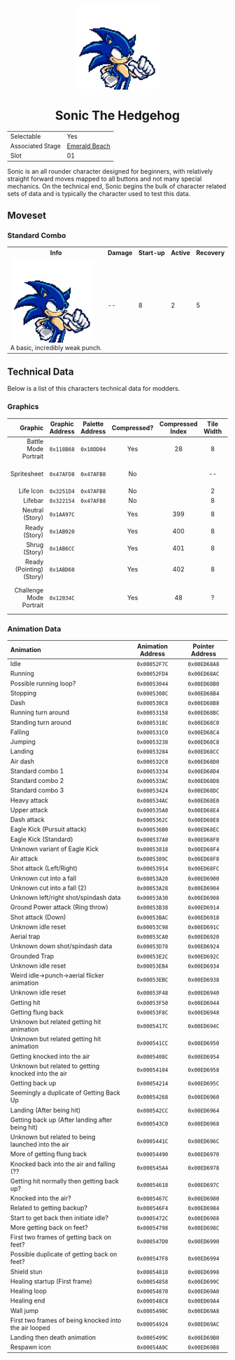 <p align="center">
    <img src="res/portraits/sonic.png">
    <h1 align="center" class="charName">Sonic The Hedgehog</h1>
    <table align="center">
        <tr>
            <td>Selectable</td>
            <td>Yes</td>
        </tr>
        <tr>
            <td>Associated Stage</td>
            <td><a href="?a=stages/emeraldbeach">Emerald Beach</a></td>
        </tr>
        <tr>
            <td>Slot</td>
            <td>01</td>
        </tr>
    </table> 
</p>

Sonic is an all rounder character designed for beginners, with relatively straight forward moves mapped to all buttons and not many special mechanics. On the technical end, Sonic begins the bulk of character related sets of data and is typically the character used to test this data.

## Moveset

### Standard Combo

<table class="movedata">
    <tr>
        <th>Info</th>
        <th>Damage</th>
        <th>Start-up</th>
        <th>Active</th>
        <th>Recovery</th>
    </tr>
    <tr>
        <td>
            <img src="res/portraits/sonic.png">
            <br>
            A basic, incredibly weak punch.
        </td>
        <td>--</td>
        <td>8</td>
        <td>2</td>
        <td>5</td>
    </tr>
</table> 

## Technical Data

Below is a list of this characters technical data for modders. 

### Graphics

| Graphic | Graphic Address | Palette Address | Compressed? | Compressed Index | Tile Width | Tile Height | Notes |
|--------:|:---------------:|:---------------:|:-----------:|:----------------:|:----------:|:-----------:|:------|
| Battle Mode Portrait | ``0x118B68`` | ``0x10DD04`` | Yes | 28 | 8 | 10 | See [Battle Portraits](?a=formats/portraits#battle).
| Spritesheet | ``0x47AFD8`` | ``0x47AFB8`` | No | | -- | -- | See [Character Sprites](?a=formats/charactersprites).
| Life Icon | ``0x3251D4`` | ``0x47AFB8`` | No | | 2 | 2 |
| Lifebar | ``0x322154`` | ``0x47AFB8`` | No | | 8 | 4 |
| Neutral (Story) | ``0x1AA97C`` | | Yes | 399 | 8 | 18 | See [Story Portraits](?a=formats/portraits#story).
| Ready (Story) | ``0x1AB020`` | | Yes | 400 | 8 | 18 | See [Story Portraits](?a=formats/portraits#story).
| Shrug (Story) | ``0x1AB6CC`` | | Yes | 401 | 8 | 18 | See [Story Portraits](?a=formats/portraits#story).
| Ready (Pointing) (Story) | ``0x1ABD60`` | | Yes | 402 | 8 | 18 | See [Story Portraits](?a=formats/portraits#story).
| Challenge Mode Portrait | ``0x12034C`` | | Yes | 48 | ? | ? | Unknown format and layout.

### Animation Data

| Animation | Animation Address | Pointer Address |
|:----------|:-----------------:|:---------------:|
| Idle | ``0x00052F7C`` | ``0x00ED68A8`` |
| Running | ``0x00052FD4`` | ``0x00ED68AC`` |
| Possible running loop? | ``0x00053044`` | ``0x00ED68B0`` |
| Stopping | ``0x0005308C`` | ``0x00ED68B4`` |
| Dash | ``0x000530C8`` | ``0x00ED68B8`` |
| Running turn around | ``0x00053158`` | ``0x00ED68BC`` |
| Standing turn around | ``0x0005318C`` | ``0x00ED68C0`` |
| Falling | ``0x000531C0`` | ``0x00ED68C4`` |
| Jumping | ``0x00053238`` | ``0x00ED68C8`` |
| Landing | ``0x00053284`` | ``0x00ED68CC`` |
| Air dash | ``0x000532C0`` | ``0x00ED68D0`` |
| Standard combo 1 | ``0x00053334`` | ``0x00ED68D4`` |
| Standard combo 2 | ``0x000533AC`` | ``0x00ED68D8`` |
| Standard combo 3 | ``0x00053424`` | ``0x00ED68DC`` |
| Heavy attack | ``0x000534AC`` | ``0x00ED68E0`` |
| Upper attack | ``0x000535A0`` | ``0x00ED68E4`` |
| Dash attack | ``0x0005362C`` | ``0x00ED68E8`` |
| Eagle Kick (Pursuit attack) | ``0x000536B0`` | ``0x00ED68EC`` |
| Eagle Kick (Standard) | ``0x000537A0`` | ``0x00ED68F0`` |
| Unknown variant of Eagle Kick | ``0x00053818`` | ``0x00ED68F4`` |
| Air attack | ``0x0005389C`` | ``0x00ED68F8`` |
| Shot attack (Left/Right) | ``0x00053914`` | ``0x00ED68FC`` |
| Unknown cut into a fall | ``0x00053A20`` | ``0x00ED6900`` |
| Unknown cut into a fall (2) | ``0x00053A28`` | ``0x00ED6904`` |
| Unknown left/right shot/spindash data | ``0x00053A30`` | ``0x00ED6908`` |
| Ground Power attack (Ring throw) | ``0x00053B38`` | ``0x00ED6914`` |
| Shot attack (Down) | ``0x00053BAC`` | ``0x00ED6918`` |
| Unknown idle reset | ``0x00053C98`` | ``0x00ED691C`` |
| Aerial trap | ``0x00053CA0`` | ``0x00ED6920`` |
| Unknown down shot/spindash data | ``0x00053D78`` | ``0x00ED6924`` |
| Grounded Trap | ``0x00053E2C`` | ``0x00ED692C`` |
| Unknown idle reset | ``0x00053EB4`` | ``0x00ED6934`` |
| Weird idle->punch->aerial flicker animation | ``0x00053EBC`` | ``0x00ED6938`` |
| Unknown idle reset | ``0x00053F48`` | ``0x00ED6940`` |
| Getting hit | ``0x00053F50`` | ``0x00ED6944`` |
| Getting flung back | ``0x00053F8C`` | ``0x00ED6948`` |
| Unknown but related getting hit animation | ``0x0005417C`` | ``0x00ED694C`` |
| Unknown but related getting hit animation | ``0x000541CC`` | ``0x00ED6950`` |
| Getting knocked into the air | ``0x0005408C`` | ``0x00ED6954`` |
| Unknown but related to getting knocked into the air | ``0x00054104`` | ``0x00ED6958`` |
| Getting back up | ``0x00054214`` | ``0x00ED695C`` |
| Seemingly a duplicate of Getting Back Up | ``0x00054268`` | ``0x00ED6960`` |
| Landing (After being hit) | ``0x000542CC`` | ``0x00ED6964`` |
| Getting back up (After landing after being hit) | ``0x000543C0`` | ``0x00ED6968`` |
| Unknown but related to being launched into the air | ``0x0005441C`` | ``0x00ED696C`` |
| More of getting flung back | ``0x00054490`` | ``0x00ED6970`` |
| Knocked back into the air and falling (?? | ``0x000545A4`` | ``0x00ED6978`` |
| Getting hit normally then getting back up? | ``0x00054618`` | ``0x00ED697C`` |
| Knocked into the air? | ``0x0005467C`` | ``0x00ED6980`` |
| Related to getting backup? | ``0x000546F4`` | ``0x00ED6984`` |
| Start to get back then initiate idle? | ``0x0005472C`` | ``0x00ED6988`` |
| More getting back on feet? | ``0x00054798`` | ``0x00ED698C`` |
| First two frames of getting back on feet? | ``0x000547D0`` | ``0x00ED6990`` |
| Possible duplicate of getting back on feet? | ``0x000547F8`` | ``0x00ED6994`` |
| Shield stun | ``0x00054818`` | ``0x00ED6998`` |
| Healing startup (First frame) | ``0x00054858`` | ``0x00ED699C`` |
| Healing loop | ``0x00054870`` | ``0x00ED69A0`` |
| Healing end | ``0x000548C8`` | ``0x00ED69A4`` |
| Wall jump | ``0x0005490C`` | ``0x00ED69A8`` |
| First two frames of being knocked into the air looped | ``0x00054924`` | ``0x00ED69AC`` |
| Landing then death animation | ``0x0005499C`` | ``0x00ED69B0`` |
| Respawn icon | ``0x00054A0C`` | ``0x00ED69B8`` |


